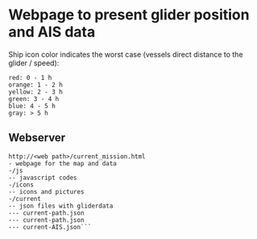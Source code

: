 # Webpage to present glider position and AIS data

Ship icon color indicates the worst case (vessels direct distance to the glider / speed):
```
red: 0 - 1 h
orange: 1 - 2 h
yellow: 2 - 3 h
green: 3 - 4 h
blue: 4 - 5 h
gray: > 5 h
```

## Webserver
```
http://<web path>/current_mission.html
- webpage for the map and data
-/js
-- javascript codes
-/icons
-- icons and pictures
-/current
-- json files with gliderdata
--- current-path.json
--- current-path.json
--- current-AIS.json```
